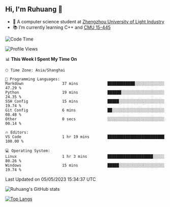 ## Hi, I'm Ruhuang 👋

- :school: A computer science student at [Zhengzhou University of Light Industry](http://www.zzuli.edu.cn/)
- :books: I’m currently learning C++ and [CMU 15-445](https://15445.courses.cs.cmu.edu/fall2022/)

<!--START_SECTION:waka-->
![Code Time](http://img.shields.io/badge/Code%20Time-42%20hrs%2042%20mins-blue)

![Profile Views](http://img.shields.io/badge/Profile%20Views-32-blue)

📊 **This Week I Spent My Time On** 

```text
🕑︎ Time Zone: Asia/Shanghai

💬 Programming Languages: 
Markdown                 37 mins             ████████████░░░░░░░░░░░░░   47.29 % 
Python                   19 mins             ██████░░░░░░░░░░░░░░░░░░░   24.35 % 
SSH Config               15 mins             █████░░░░░░░░░░░░░░░░░░░░   19.74 % 
Git Config               6 mins              ██░░░░░░░░░░░░░░░░░░░░░░░   08.48 % 
Other                    0 secs              ░░░░░░░░░░░░░░░░░░░░░░░░░   00.14 % 

🔥 Editors: 
VS Code                  1 hr 19 mins        █████████████████████████   100.00 % 

💻 Operating System: 
Linux                    1 hr 3 mins         ████████████████████░░░░░   80.26 % 
Windows                  15 mins             █████░░░░░░░░░░░░░░░░░░░░   19.74 % 
```


 Last Updated on 05/05/2023 15:34:37 UTC
<!--END_SECTION:waka-->

![Ruhuang's GitHub stats](https://github-readme-stats.vercel.app/api?username=ruhuang2001&count_private=true&hide_title=true&show_icons=true&theme=vue)

[![Top Langs](https://github-readme-stats.vercel.app/api/top-langs/?username=ruhuang2001&layout=compact)](https://github.com/anuraghazra/github-readme-stats)
